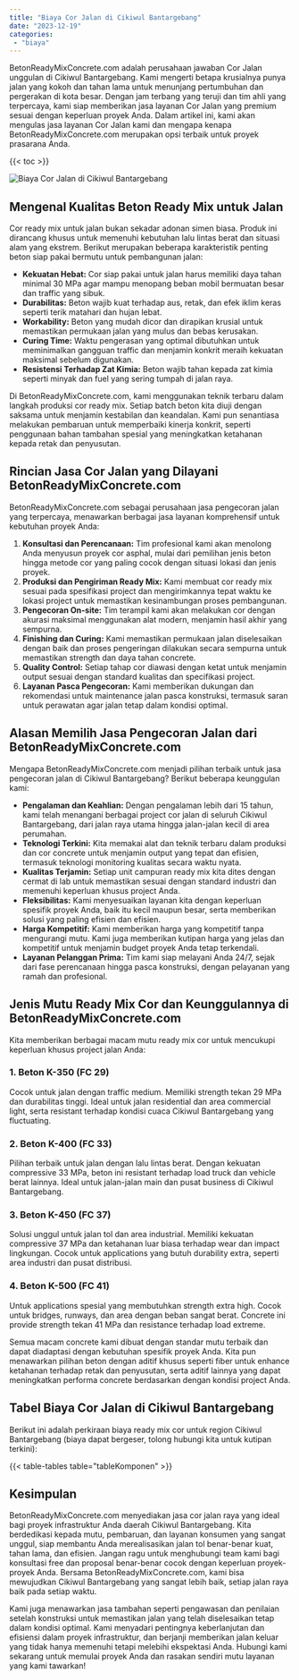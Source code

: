 ```yaml
---
title: "Biaya Cor Jalan di Cikiwul Bantargebang"
date: "2023-12-19"
categories: 
 - "biaya"
---
```


BetonReadyMixConcrete.com adalah perusahaan jawaban Cor Jalan unggulan di Cikiwul Bantargebang. Kami mengerti betapa krusialnya punya jalan yang kokoh dan tahan lama untuk menunjang pertumbuhan dan pergerakan di kota besar. Dengan jam terbang yang teruji dan tim ahli yang terpercaya, kami siap memberikan jasa layanan Cor Jalan yang premium sesuai dengan keperluan proyek Anda. Dalam artikel ini, kami akan mengulas jasa layanan Cor Jalan kami dan mengapa kenapa BetonReadyMixConcrete.com merupakan opsi terbaik untuk proyek prasarana Anda.

{{< toc >}}

![Biaya Cor Jalan di Cikiwul Bantargebang](https://betoncor8.github.io/cor/harga-beton-readymix-concrete%20(36).png)

## Mengenal Kualitas Beton Ready Mix untuk Jalan

Cor ready mix untuk jalan bukan sekadar adonan simen biasa. Produk ini dirancang khusus untuk memenuhi kebutuhan lalu lintas berat dan situasi alam yang ekstrem. Berikut merupakan beberapa karakteristik penting beton siap pakai bermutu untuk pembangunan jalan:

- **Kekuatan Hebat:** Cor siap pakai untuk jalan harus memiliki daya tahan minimal 30 MPa agar mampu menopang beban mobil bermuatan besar dan traffic yang sibuk.
- **Durabilitas:** Beton wajib kuat terhadap aus, retak, dan efek iklim keras seperti terik matahari dan hujan lebat.
- **Workability:** Beton yang mudah dicor dan dirapikan krusial untuk memastikan permukaan jalan yang mulus dan bebas kerusakan.
- **Curing Time:** Waktu pengerasan yang optimal dibutuhkan untuk meminimalkan gangguan traffic dan menjamin konkrit meraih kekuatan maksimal sebelum digunakan.
- **Resistensi Terhadap Zat Kimia:** Beton wajib tahan kepada zat kimia seperti minyak dan fuel yang sering tumpah di jalan raya.

Di BetonReadyMixConcrete.com, kami menggunakan teknik terbaru dalam langkah produksi cor ready mix. Setiap batch beton kita diuji dengan saksama untuk menjamin kestabilan dan keandalan. Kami pun senantiasa melakukan pembaruan untuk memperbaiki kinerja konkrit, seperti penggunaan bahan tambahan spesial yang meningkatkan ketahanan kepada retak dan penyusutan.

## Rincian Jasa Cor Jalan yang Dilayani BetonReadyMixConcrete.com

BetonReadyMixConcrete.com sebagai perusahaan jasa pengecoran jalan yang terpercaya, menawarkan berbagai jasa layanan komprehensif untuk kebutuhan proyek Anda:

1. **Konsultasi dan Perencanaan:** Tim profesional kami akan menolong Anda menyusun proyek cor asphal, mulai dari pemilihan jenis beton hingga metode cor yang paling cocok dengan situasi lokasi dan jenis proyek.
2. **Produksi dan Pengiriman Ready Mix:** Kami membuat cor ready mix sesuai pada spesifikasi project dan mengirimkannya tepat waktu ke lokasi project untuk memastikan kesinambungan proses pembangunan.
3. **Pengecoran On-site:** Tim terampil kami akan melakukan cor dengan akurasi maksimal menggunakan alat modern, menjamin hasil akhir yang sempurna.
4. **Finishing dan Curing:** Kami memastikan permukaan jalan diselesaikan dengan baik dan proses pengeringan dilakukan secara sempurna untuk memastikan strength dan daya tahan concrete.
5. **Quality Control:** Setiap tahap cor diawasi dengan ketat untuk menjamin output sesuai dengan standard kualitas dan specifikasi project.
6. **Layanan Pasca Pengecoran:** Kami memberikan dukungan dan rekomendasi untuk maintenance jalan pasca konstruksi, termasuk saran untuk perawatan agar jalan tetap dalam kondisi optimal.

## Alasan Memilih Jasa Pengecoran Jalan dari BetonReadyMixConcrete.com

Mengapa BetonReadyMixConcrete.com menjadi pilihan terbaik untuk jasa pengecoran jalan di Cikiwul Bantargebang? Berikut beberapa keunggulan kami:

- **Pengalaman dan Keahlian:** Dengan pengalaman lebih dari 15 tahun, kami telah menangani berbagai project cor jalan di seluruh Cikiwul Bantargebang, dari jalan raya utama hingga jalan-jalan kecil di area perumahan.
- **Teknologi Terkini:** Kita memakai alat dan teknik terbaru dalam produksi dan cor concrete untuk menjamin output yang tepat dan efisien, termasuk teknologi monitoring kualitas secara waktu nyata.
- **Kualitas Terjamin:** Setiap unit campuran ready mix kita dites dengan cermat di lab untuk memastikan sesuai dengan standard industri dan memenuhi keperluan khusus project Anda.
- **Fleksibilitas:** Kami menyesuaikan layanan kita dengan keperluan spesifik proyek Anda, baik itu kecil maupun besar, serta memberikan solusi yang paling efisien dan efisien.
- **Harga Kompetitif:** Kami memberikan harga yang kompetitif tanpa mengurangi mutu. Kami juga memberikan kutipan harga yang jelas dan kompetitif untuk menjamin budget proyek Anda tetap terkendali.
- **Layanan Pelanggan Prima:** Tim kami siap melayani Anda 24/7, sejak dari fase perencanaan hingga pasca konstruksi, dengan pelayanan yang ramah dan profesional.

## Jenis Mutu Ready Mix Cor dan Keunggulannya di BetonReadyMixConcrete.com

Kita memberikan berbagai macam mutu ready mix cor untuk mencukupi keperluan khusus project jalan Anda:

### 1\. Beton K-350 (FC 29)

Cocok untuk jalan dengan traffic medium. Memiliki strength tekan 29 MPa dan durabilitas tinggi. Ideal untuk jalan residential dan area commercial light, serta resistant terhadap kondisi cuaca Cikiwul Bantargebang yang fluctuating.

### 2\. Beton K-400 (FC 33)

Pilihan terbaik untuk jalan dengan lalu lintas berat. Dengan kekuatan compressive 33 MPa, beton ini resistant terhadap load truck dan vehicle berat lainnya. Ideal untuk jalan-jalan main dan pusat business di Cikiwul Bantargebang.

### 3\. Beton K-450 (FC 37)

Solusi unggul untuk jalan tol dan area industrial. Memiliki kekuatan compressive 37 MPa dan ketahanan luar biasa terhadap wear dan impact lingkungan. Cocok untuk applications yang butuh durability extra, seperti area industri dan pusat distribusi.

### 4\. Beton K-500 (FC 41)

Untuk applications spesial yang membutuhkan strength extra high. Cocok untuk bridges, runways, dan area dengan beban sangat berat. Concrete ini provide strength tekan 41 MPa dan resistance terhadap load extreme.

Semua macam concrete kami dibuat dengan standar mutu terbaik dan dapat diadaptasi dengan kebutuhan spesifik proyek Anda. Kita pun menawarkan pilihan beton dengan aditif khusus seperti fiber untuk enhance ketahanan terhadap retak dan penyusutan, serta aditif lainnya yang dapat meningkatkan performa concrete berdasarkan dengan kondisi project Anda.

## Tabel Biaya Cor Jalan di Cikiwul Bantargebang

Berikut ini adalah perkiraan biaya ready mix cor untuk region Cikiwul Bantargebang (biaya dapat bergeser, tolong hubungi kita untuk kutipan terkini):

{{< table-tables table="tableKomponen" >}}

## Kesimpulan

BetonReadyMixConcrete.com menyediakan jasa cor jalan raya yang ideal bagi proyek infrastruktur Anda daerah Cikiwul Bantargebang. Kita berdedikasi kepada mutu, pembaruan, dan layanan konsumen yang sangat unggul, siap membantu Anda merealisasikan jalan tol benar-benar kuat, tahan lama, dan efisien. Jangan ragu untuk menghubungi team kami bagi konsultasi free dan proposal benar-benar cocok dengan keperluan proyek-proyek Anda. Bersama BetonReadyMixConcrete.com, kami bisa mewujudkan Cikiwul Bantargebang yang sangat lebih baik, setiap jalan raya baik pada setiap waktu.

Kami juga menawarkan jasa tambahan seperti pengawasan dan penilaian setelah konstruksi untuk memastikan jalan yang telah diselesaikan tetap dalam kondisi optimal. Kami menyadari pentingnya keberlanjutan dan efisiensi dalam proyek infrastruktur, dan berjanji memberikan jalan keluar yang tidak hanya memenuhi tetapi melebihi ekspektasi Anda. Hubungi kami sekarang untuk memulai proyek Anda dan rasakan sendiri mutu layanan yang kami tawarkan!
